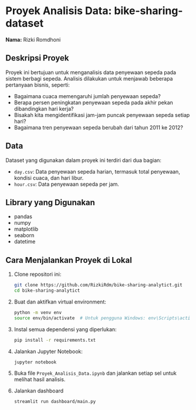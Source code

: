 # Proyek Analisis Data: bike-sharing-dataset

**Nama:** Rizki Romdhoni  

## Deskripsi Proyek
Proyek ini bertujuan untuk menganalisis data penyewaan sepeda pada sistem berbagi sepeda. Analisis dilakukan untuk menjawab beberapa pertanyaan bisnis, seperti:
- Bagaimana cuaca memengaruhi jumlah penyewaan sepeda?
- Berapa persen peningkatan penyewaan sepeda pada akhir pekan dibandingkan hari kerja?
- Bisakah kita mengidentifikasi jam-jam puncak penyewaan sepeda setiap hari?
- Bagaimana tren penyewaan sepeda berubah dari tahun 2011 ke 2012?

## Data
Dataset yang digunakan dalam proyek ini terdiri dari dua bagian:
- `day.csv`: Data penyewaan sepeda harian, termasuk total penyewaan, kondisi cuaca, dan hari libur.
- `hour.csv`: Data penyewaan sepeda per jam.

## Library yang Digunakan
- pandas
- numpy
- matplotlib
- seaborn
- datetime

## Cara Menjalankan Proyek di Lokal
1. Clone repositori ini:
   ```bash
   git clone https://github.com/RizkiRdm/bike-sharing-analytict.git
   cd bike-sharing-analytict
   ```

2. Buat dan aktifkan virtual environment:
   ```bash
   python -m venv env
   source env/bin/activate  # Untuk pengguna Windows: env\Scripts\activate
   ```

3. Instal semua dependensi yang diperlukan:
   ```bash
   pip install -r requirements.txt
   ```

4. Jalankan Jupyter Notebook:
   ```bash
   jupyter notebook
   ```

5. Buka file `Proyek_Analisis_Data.ipynb` dan jalankan setiap sel untuk melihat hasil analisis.

6. Jalankan dashboard
   ```bash
   streamlit run dashboard/main.py
   ```

